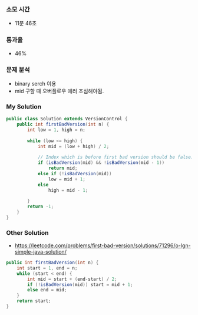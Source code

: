 ### 소모 시간
- 11분 46초

### 통과율
- 46%

### 문제 분석
- binary serch 이용
- mid 구할 때 오버플로우 에러 조심해야됨.

### My Solution
```java
public class Solution extends VersionControl {
    public int firstBadVersion(int n) {
        int low = 1, high = n;
        
        while (low <= high) {
            int mid = (low + high) / 2;
            
            // Index which is before first bad version should be false.
            if (isBadVersion(mid) && !isBadVersion(mid - 1))
                return mid;
            else if (!isBadVersion(mid))
                low = mid + 1;
            else
                high = mid - 1;
                
        }
        return -1;
    }
}
```

### Other Solution
- https://leetcode.com/problems/first-bad-version/solutions/71296/o-lgn-simple-java-solution/
```java
public int firstBadVersion(int n) {
    int start = 1, end = n;
    while (start < end) {
        int mid = start + (end-start) / 2;
        if (!isBadVersion(mid)) start = mid + 1;
        else end = mid;            
    }        
    return start;
}
```
